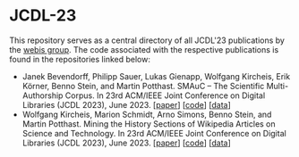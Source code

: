 # JCDL-23


This repository serves as a central directory of all JCDL'23 publications by the [webis group](https://webis.de). The code associated with the respective publications is found in the repositories linked below:

* Janek Bevendorff, Philipp Sauer, Lukas Gienapp, Wolfgang Kircheis, Erik Körner, Benno Stein, and Martin Potthast. SMAuC – The Scientific Multi-Authorship Corpus. In 23rd ACM/IEEE Joint Conference on Digital Libraries (JCDL 2023), June 2023. [[paper](https://webis.de/downloads/publications/papers/bevendorff_2023c.pdf)] [[code](https://github.com/webis-de/jcdl23-multi-authorship-corpus)]  [[data](https://zenodo.org/record/7289788)] 
* Wolfgang Kircheis, Marion Schmidt, Arno Simons, Benno Stein, and Martin Potthast. Mining the History Sections of Wikipedia Articles on Science and Technology. In 23rd ACM/IEEE Joint Conference on Digital Libraries (JCDL 2023), June 2023. [[paper](https://webis.de/downloads/publications/papers/kircheis_2023.pdf)] [[code]()] [[data]()]
